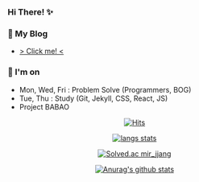 ### Hi There! ✨

<!--
**LeeMir/LeeMir** is a ✨ _special_ ✨ repository because its `README.md` (this file) appears on your GitHub profile.

Here are some ideas to get you started:

- 🔭 I’m currently working on ...

- 🌱 I’m currently learning ...

- 👯 I’m looking to collaborate on ...

- 🤔 I’m looking for help with ...

- 💬 Ask me about ...

- 📫 How to reach me: ...

- 😄 Pronouns: ...

- ⚡ Fun fact: ...

  -->


### 🌱 My Blog
* [ > Click me! <](https://leemir.github.io)

### 🔭 I'm on
* Mon, Wed, Fri : Problem Solve (Programmers, BOG)
* Tue, Thu : Study (Git, Jekyll, CSS, React, JS)
* Project BABAO

<div align="center">
  
[![Hits](https://hits.seeyoufarm.com/api/count/incr/badge.svg?url=https%3A%2F%2Fgithub.com%2FLeeMir&count_bg=%233BC4DD&title_bg=%23828282&icon=&icon_color=%23E7E7E7&title=HITS%21&edge_flat=false)](https://hits.seeyoufarm.com)

[![langs stats](https://github-readme-stats.vercel.app/api/top-langs/?username=LeeMir&langs_count=8&hide=scss,ruby)](https://github-readme-stats.vercel.app/api/top-langs/?username=LeeMir&langs_count=8)

[![Solved.ac mir_jjang](http://mazassumnida.wtf/api/v2/generate_badge?boj=mir_jjang&cache=c)](https://solved.ac/mir_jjang)

[![Anurag's github stats](https://github-readme-stats.vercel.app/api?username=LeeMir&show_icons=true)](https://github.com/anuraghazra/github-readme-stats)



</div>
